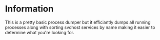 # Information
This is a pretty basic process dumper but it efficiantly dumps all running processes along with sorting svchost services by name making it easier to determine what you're looking for.
